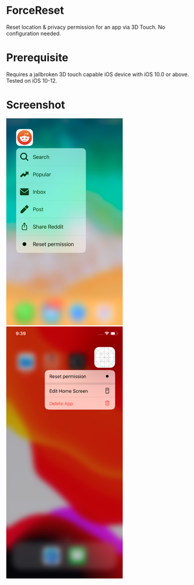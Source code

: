 # ForceReset
Reset location &amp; privacy permission for an app via 3D Touch. No configuration needed. 

# Prerequisite
Requires a jailbroken 3D touch capable iOS device with iOS 10.0 or above. Tested on iOS 10-12.

# Screenshot
<img src="https://github.com/lucaIz-ldx/ForceReset/blob/master/screenshot.jpg" width="310.5"/> <img src="https://github.com/lucaIz-ldx/ForceReset/blob/master/screenshot2.png" width="310.5"/> 
